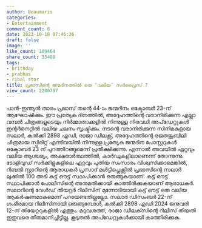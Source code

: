```yaml
---
author: Beaumaris
categories:
- Entertainment
comment_count: 0
date: 2023-10-18 07:46:36
draft: false
image: ''
like_count: 109464
share_count: 35408
tags:
- brithday
- prabhas
- ribal star
title: പ്രഭാസിന്റെ ജന്മദിനത്തിൽ ഒരു ‘വലിയ’ സർപ്രൈസ് ?
view_count: 2200797
---
```


പാൻ-ഇന്ത്യൻ താരം പ്രഭാസ് തന്റെ 44-ാം ജന്മദിനം ഒക്ടോബർ 23-ന് ആഘോഷിക്കും. ഈ പ്രത്യേക ദിനത്തിൽ, അദ്ദേഹത്തിന്റെ വരാനിരിക്കുന്ന എല്ലാ വമ്പൻ ചിത്രങ്ങളുടെയും നിർമ്മാതാക്കളിൽ നിന്നുള്ള നിരവധി അപ്‌ഡേറ്റുകൾ ഇന്റർനെറ്റിൽ വലിയ ചലനം സൃഷ്ടിക്കും. നടന്റെ വരാനിരിക്കുന്ന സിനിമകളായ സലാർ, കൽക്കി 2898 എഡി, രാജാ ഡീലക്സ്, അദ്ദേഹത്തിന്റെ രജതജൂബിലി ചിത്രമായ സ്പിരിറ്റ് എന്നിവയിൽ നിന്നുള്ള പ്രത്യേക ജന്മദിന പോസ്റ്ററുകൾ ഒക്ടോബർ 23 ന് പുറത്തിറങ്ങുമെന്ന് പ്രതീക്ഷിക്കുന്നു. എന്നാൽ അവയിൽ ഏറ്റവും വലിയ ആശ്ചര്യം, അക്ഷരാർത്ഥത്തിൽ, കാർഡുകളിലാണെന്ന് തോന്നുന്നു. ടോളിവുഡ് സർക്കിളുകളിലെ ഏറ്റവും പുതിയ സംസാരം വിശ്വസിക്കാമെങ്കിൽ, റിബൽ സ്റ്റാറിന്റെ ആരാധകർ പ്രസാദ് മൾട്ടിപ്ലെക്സിൽ പ്രഭാസിന്റെ സലാർ ലുക്കിൽ 100 ​​അടി കട്ട് ഔട്ട് സ്ഥാപിക്കാൻ ഒരുങ്ങുകയാണ്. കട്ട് ഔട്ട് സ്ഥാപിക്കാൻ പോലീസിന്റെ അനുമതിക്കായി കാത്തിരിക്കുകയാണ് ആരാധകർ. സലാറിന്റെ വേൾഡ് തിയറ്റർ റിലീസിന് മുന്നോടിയായി കട്ട് ഔട്ട് ഒരു വലിയ ആകർഷണമാകുമെന്ന് പറയേണ്ടതില്ലല്ലോ. സലാർ ഡിസംബർ 22-ന് ഗംഭീരമായ റിലീസിനായി ഒരുങ്ങുമ്പോൾ, കൽക്കി 2898 എഡി 2024 ജനുവരി 12-ന് തിയേറ്ററുകളിൽ എത്തും. മറുവശത്ത്, രാജാ ഡീലക്‌സിന്റെ റിലീസ് തീയതി ഇതുവരെ തീരുമാനിച്ചിട്ടില്ല. കൂടുതൽ അപ്ഡേറ്റുകൾക്കായി കാത്തിരിക്കുക.